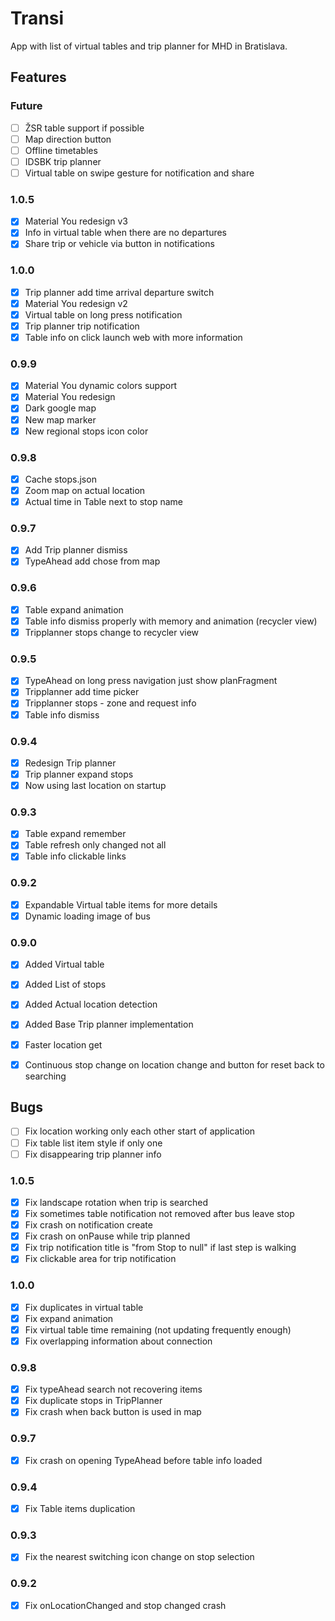 # Transi

App with list of virtual tables and trip planner for MHD in Bratislava.

## Features

### Future  
- [ ] ŽSR table support if possible
- [ ] Map direction button
- [ ] Offline timetables
- [ ] IDSBK trip planner
- [ ] Virtual table on swipe gesture for notification and share

### 1.0.5
- [x] Material You redesign v3
- [x] Info in virtual table when there are no departures
- [x] Share trip or vehicle via button in notifications

### 1.0.0
- [x] Trip planner add time arrival departure switch
- [x] Material You redesign v2
- [x] Virtual table on long press notification
- [x] Trip planner trip notification
- [x] Table info on click launch web with more information

### 0.9.9
- [x] Material You dynamic colors support 
- [x] Material You redesign
- [x] Dark google map
- [x] New map marker
- [x] New regional stops icon color

### 0.9.8
- [x] Cache stops.json
- [x] Zoom map on actual location
- [x] Actual time in Table next to stop name

### 0.9.7
- [x] Add Trip planner dismiss
- [x] TypeAhead add chose from map

### 0.9.6
- [x] Table expand animation
- [x] Table info dismiss properly with memory and animation (recycler view)
- [x] Tripplanner stops change to recycler view

### 0.9.5
- [x] TypeAhead on long press navigation just show planFragment
- [x] Tripplanner add time picker
- [x] Tripplanner stops - zone and request info
- [x] Table info dismiss

### 0.9.4
- [x] Redesign Trip planner
- [x] Trip planner expand stops
- [x] Now using last location on startup

### 0.9.3
- [x] Table expand remember
- [x] Table refresh only changed not all
- [x] Table info clickable links

### 0.9.2
- [x] Expandable Virtual table items for more details
- [x] Dynamic loading image of bus

### 0.9.0
- [x] Added Virtual table
- [x] Added List of stops
- [x] Added Actual location detection
- [x] Added Base Trip planner implementation
- [x] Faster location get
- [x] Continuous stop change on location change and button for reset back to searching


## Bugs
- [ ] Fix location working only each other start of application
- [ ] Fix table list item style if only one
- [ ] Fix disappearing trip planner info

### 1.0.5
- [x] Fix landscape rotation when trip is searched
- [x] Fix sometimes table notification not removed after bus leave stop
- [x] Fix crash on notification create
- [x] Fix crash on onPause while trip planned
- [x] Fix trip notification title is "from Stop to null" if last step is walking 
- [x] Fix clickable area for trip notification

### 1.0.0
- [x] Fix duplicates in virtual table
- [x] Fix expand animation
- [x] Fix virtual table time remaining (not updating frequently enough)
- [x] Fix overlapping information about connection

### 0.9.8
- [x] Fix typeAhead search not recovering items
- [x] Fix duplicate stops in TripPlanner
- [x] Fix crash when back button is used in map

### 0.9.7
- [x] Fix crash on opening TypeAhead before table info loaded

### 0.9.4
- [X] Fix Table items duplication

### 0.9.3
- [x] Fix the nearest switching icon change on stop selection

### 0.9.2
- [x] Fix onLocationChanged and stop changed crash
